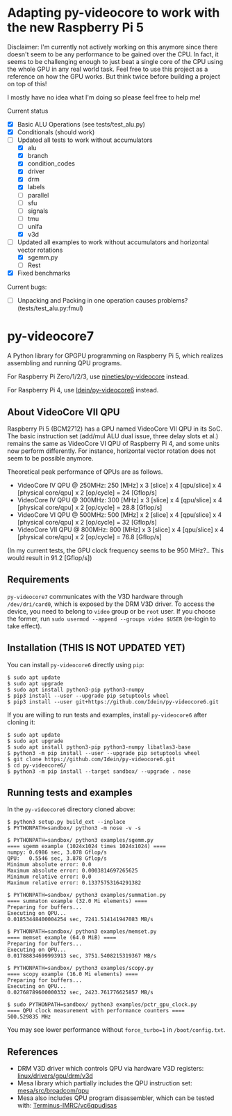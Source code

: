 # Adapting py-videocore to work with the new Raspberry Pi 5

Disclaimer: I'm currently not actively working on this anymore since there doesn't seem to be any performance to be gained over the CPU.
In fact, it seems to be challenging enough to just beat a single core of the CPU using the whole GPU in any real world task.
Feel free to use this project as a reference on how the GPU works. But think twice before building a project on top of this!


I mostly have no idea what I'm doing so please feel free to help me!

Current status
- [X] Basic ALU Operations (see tests/test_alu.py)
- [X] Conditionals  (should work)
- [ ] Updated all tests to work without accumulators
  - [X] alu
  - [X] branch
  - [X] condition_codes
  - [X] driver
  - [X] drm
  - [X] labels
  - [ ] parallel
  - [ ] sfu
  - [ ] signals
  - [ ] tmu
  - [ ] unifa
  - [X] v3d
- [ ] Updated all examples to work without accumulators and horizontal vector rotations
  - [X] sgemm.py
  - [ ] Rest
- [X] Fixed benchmarks

Current bugs:
- [ ] Unpacking and Packing in one operation causes problems? (tests/test_alu.py:fmul)


# py-videocore7

A Python library for GPGPU programming on Raspberry Pi 5, which realizes
assembling and running QPU programs.

For Raspberry Pi Zero/1/2/3, use
[nineties/py-videocore](https://github.com/nineties/py-videocore) instead.

For Raspberry Pi 4, use
[Idein/py-videocore6](https://github.com/Idein/py-videocore6) instead.


## About VideoCore VII QPU

Raspberry Pi 5 (BCM2712) has a GPU named VideoCore VII QPU in its SoC.
The basic instruction set (add/mul ALU dual issue, three delay slots et al.)
remains the same as VideoCore VI QPU of Raspberry Pi 4, and some units
now perform differently.
For instance, horizontal vector rotation does not seem to be possible anymore.

Theoretical peak performance of QPUs are as follows.

- VideoCore IV QPU @ 250MHz: 250 [MHz] x 3 [slice] x 4 [qpu/slice] x 4 [physical core/qpu] x 2 [op/cycle] = 24 [Gflop/s]
- VideoCore IV QPU @ 300MHz: 300 [MHz] x 3 [slice] x 4 [qpu/slice] x 4 [physical core/qpu] x 2 [op/cycle] = 28.8 [Gflop/s]
- VideoCore VI QPU @ 500MHz: 500 [MHz] x 2 [slice] x 4 [qpu/slice] x 4 [physical core/qpu] x 2 [op/cycle] = 32 [Gflop/s]
- VideoCore VII QPU @ 800MHz: 800 [MHz] x 3 [slice] x 4 [qpu/slice] x 4 [physical core/qpu] x 2 [op/cycle] = 76.8 [Gflop/s]

(In my current tests, the GPU clock frequency seems to be 950 MHz?.. This would result in 91.2 [Gflop/s])


## Requirements

`py-videocore7` communicates with the V3D hardware through `/dev/dri/card0`,
which is exposed by the DRM V3D driver.
To access the device, you need to belong to `video` group or be `root` user.
If you choose the former, run `sudo usermod --append --groups video $USER`
(re-login to take effect).


## Installation (THIS IS NOT UPDATED YET)

You can install `py-videocore6` directly using `pip`:

```console
$ sudo apt update
$ sudo apt upgrade
$ sudo apt install python3-pip python3-numpy
$ pip3 install --user --upgrade pip setuptools wheel
$ pip3 install --user git+https://github.com/Idein/py-videocore6.git
```

If you are willing to run tests and examples, install `py-videocore6` after
cloning it:

```console
$ sudo apt update
$ sudo apt upgrade
$ sudo apt install python3-pip python3-numpy libatlas3-base
$ python3 -m pip install --user --upgrade pip setuptools wheel
$ git clone https://github.com/Idein/py-videocore6.git
$ cd py-videocore6/
$ python3 -m pip install --target sandbox/ --upgrade . nose
```


## Running tests and examples

In the `py-videocore6` directory cloned above:

```console
$ python3 setup.py build_ext --inplace
$ PYTHONPATH=sandbox/ python3 -m nose -v -s
```

```console
$ PYTHONPATH=sandbox/ python3 examples/sgemm.py
==== sgemm example (1024x1024 times 1024x1024) ====
numpy: 0.6986 sec, 3.078 Gflop/s
QPU:   0.5546 sec, 3.878 Gflop/s
Minimum absolute error: 0.0
Maximum absolute error: 0.0003814697265625
Minimum relative error: 0.0
Maximum relative error: 0.13375753164291382
```

```console
$ PYTHONPATH=sandbox/ python3 examples/summation.py
==== summaton example (32.0 Mi elements) ====
Preparing for buffers...
Executing on QPU...
0.01853448400004254 sec, 7241.514141947083 MB/s
```

```console
$ PYTHONPATH=sandbox/ python3 examples/memset.py
==== memset example (64.0 MiB) ====
Preparing for buffers...
Executing on QPU...
0.01788834699993913 sec, 3751.5408215319367 MB/s
```

```console
$ PYTHONPATH=sandbox/ python3 examples/scopy.py
==== scopy example (16.0 Mi elements) ====
Preparing for buffers...
Executing on QPU...
0.02768789600000332 sec, 2423.761776625857 MB/s
```

```console
$ sudo PYTHONPATH=sandbox/ python3 examples/pctr_gpu_clock.py
==== QPU clock measurement with performance counters ====
500.529835 MHz
```

You may see lower performance without `force_turbo=1` in `/boot/config.txt`.


## References

- DRM V3D driver which controls QPU via hardware V3D registers: [linux/drivers/gpu/drm/v3d](https://git.kernel.org/pub/scm/linux/kernel/git/stable/linux.git/tree/drivers/gpu/drm/v3d)
- Mesa library which partially includes the QPU instruction set: [mesa/src/broadcom/qpu](https://gitlab.freedesktop.org/mesa/mesa/-/tree/main/src/broadcom/qpu)
- Mesa also includes QPU program disassembler, which can be tested with: [Terminus-IMRC/vc6qpudisas](https://github.com/Terminus-IMRC/vc6qpudisas)
